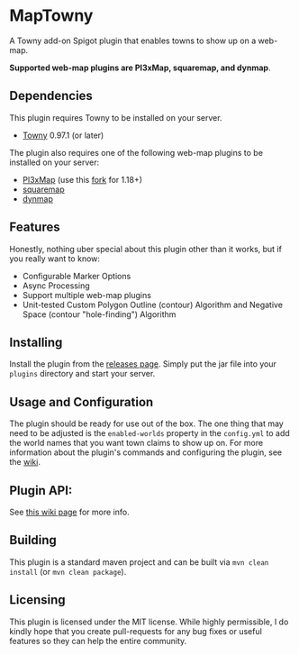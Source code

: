 # MapTowny
A Towny add-on Spigot plugin that enables towns to show up on a web-map.

**Supported web-map plugins are Pl3xMap, squaremap, and dynmap**.

## Dependencies
This plugin requires Towny to be installed on your server.
- [Towny](https://github.com/TownyAdvanced/Towny) 0.97.1 (or later)

The plugin also requires one of the following web-map plugins to be installed on your server:
- [Pl3xMap](https://github.com/pl3xgaming/Pl3xMap) (use this [fork](https://github.com/NeumimTo/Pl3xMap) for 1.18+)
- [squaremap](https://github.com/jpenilla/squaremap)
- [dynmap](https://www.spigotmc.org/resources/dynmap%C2%AE.274/)

## Features
Honestly, nothing uber special about this plugin other than it works, but if you really want to know:
- Configurable Marker Options
- Async Processing
- Support multiple web-map plugins
- Unit-tested Custom Polygon Outline (contour) Algorithm and Negative Space (contour "hole-finding") Algorithm

## Installing
Install the plugin from the [releases page](https://github.com/TownyAdvanced/MapTowny/releases). Simply put the jar file into your `plugins` directory and start your server.

## Usage and Configuration
The plugin should be ready for use out of the box. The one thing that may need to be adjusted is the `enabled-worlds` property in the `config.yml` to add the world names that you want town claims to show up on. For more information about the plugin's commands and configuring the plugin, see the [wiki](https://github.com/TownyAdvanced/MapTowny/wiki).

## Plugin API:
See [this wiki page](https://github.com/TownyAdvanced/MapTowny/wiki/MapTowny-API) for more info.

## Building
This plugin is a standard maven project and can be built via `mvn clean install` (or `mvn clean package`).

## Licensing
This plugin is licensed under the MIT license. While highly permissible, I do kindly hope that you create pull-requests for any bug fixes or useful features so they can help the entire community.
